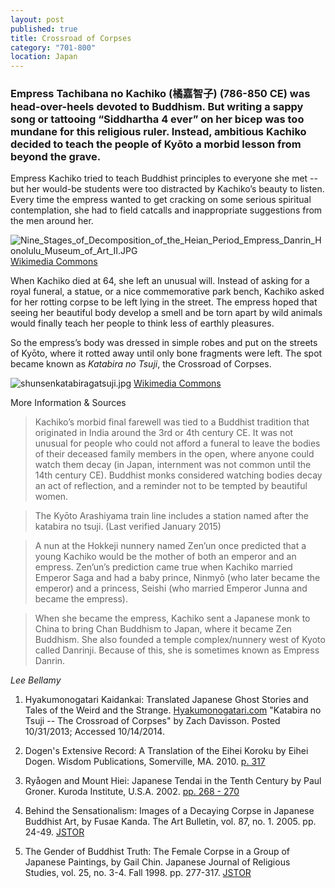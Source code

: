 ```yaml
---
layout: post
published: true
title: Crossroad of Corpses
category: "701-800"
location: Japan
---
```


### Empress Tachibana no Kachiko (橘嘉智子) (786-850 CE) was head-over-heels devoted to Buddhism. But writing a sappy song or tattooing “Siddhartha 4 ever” on her bicep was too mundane for this religious ruler. Instead, ambitious Kachiko decided to teach the people of Kyōto a morbid lesson from beyond the grave.

Empress Kachiko tried to teach Buddhist principles to everyone she met -- but her would-be students were too distracted by Kachiko’s beauty to listen. Every time the empress wanted to get cracking on some serious spiritual contemplation, she had to field catcalls and inappropriate suggestions from the men around her.

![Nine_Stages_of_Decomposition_of_the_Heian_Period_Empress_Danrin_Honolulu_Museum_of_Art_II.JPG](_posts/Nine_Stages_of_Decomposition_of_the_Heian_Period_Empress_Danrin_Honolulu_Museum_of_Art_II.JPG "An anonymous 18th century artist's representation of Kachiko, titled Nine Stages of Decomposition of the Heian Period Empress Danrin. 18th century CE Japan. Honolulu Museum of Art, Richard Lane Collection.") [Wikimedia Commons](http://commons.wikimedia.org/wiki/File:Nine_Stages_of_Decomposition_of_the_Heian_Period_Empress_Danrin,_Honolulu_Museum_of_Art_II.JPG)

When Kachiko died at 64, she left an unusual will. Instead of asking for a royal funeral, a statue, or a nice commemorative park bench, Kachiko asked for her rotting corpse to be left lying in the street. The empress hoped that seeing her beautiful body develop a smell and be torn apart by wild animals would finally teach her people to think less of earthly pleasures.

So the empress’s body was dressed in simple robes and put on the streets of Kyōto, where it rotted away until only bone fragments were left. The spot became known as _Katabira no Tsuji_, the Crossroad of Corpses.

![shunsenkatabiragatsuji.jpg](//_posts/shunsenkatabiragatsuji.jpg "Illustration of Kachiko from the Picture Book of a Hundred Tales - Ehon hyaku monogatari - vol. 1, Takehara Shunsensai 竹原春泉斎 and Tōkaen Michimaro 桃花園三千麿. c. 1841 CE.") [Wikimedia Commons](https://commons.wikimedia.org/wiki/File:ShunsenKatabiragatsuji.jpg)



More Information & Sources

> Kachiko’s morbid final farewell was tied to a Buddhist tradition that originated in India around the 3rd or 4th century CE. It was not unusual for people who could not afford a funeral to leave the bodies of their deceased family members in the open, where anyone could watch them decay (in Japan, internment was not common until the 14th century CE). Buddhist monks considered watching bodies decay an act of reflection, and a reminder not to be tempted by beautiful women.

> The Kyōto Arashiyama train line includes a station named after the katabira no tsuji. (Last verified January 2015)

> A nun at the Hokkeji nunnery named Zen’un once predicted that a young Kachiko would be the mother of both an emperor and an empress. Zen’un’s prediction came true when Kachiko married Emperor Saga and had a baby prince, Ninmyō (who later became the emperor) and a princess, Seishi (who married Emperor Junna and became the empress).

> When she became the empress, Kachiko sent a Japanese monk to China to bring Chan Buddhism to Japan, where it became Zen Buddhism. She also founded a temple complex/nunnery west of Kyoto called Danrinji. Because of this, she is sometimes known as Empress Danrin.

_Lee Bellamy_

1. Hyakumonogatari Kaidankai: Translated Japanese Ghost Stories and Tales of the Weird and the Strange. [Hyakumonogatari.com](http://hyakumonogatari.com/2013/10/31/katabira-no-tsuji-the-crossroad-of-corpses/) "Katabira no Tsuji -- The Crossroad of Corpses" by Zach Davisson. Posted 10/31/2013; Accessed 10/14/2014.

2. Dogen's Extensive Record: A Translation of the Eihei Koroku by Eihei Dogen. Wisdom Publications, Somerville, MA. 2010. [p. 317](https://books.google.com/books?id=9nqqLwjgzQoC&pg=PA317&lpg=PA317&dq=empress+tachibana&source=bl&ots=Y7vuDkuJNG&sig=20Lmary09OLh0sO2XRWg0Bw9v0A&hl=en&sa=X&ei=JmM9VLHJDIf4yATtw4GoDQ&ved=0CEsQ6AEwBw#v=onepage&q=empress%20tachibana&f=false)

3. Ryåogen and Mount Hiei: Japanese Tendai in the Tenth Century by Paul Groner. Kuroda Institute, U.S.A. 2002. [pp. 268 - 270](https://books.google.com/books?id=B1eVBPvvFMgC&pg=PA268&dq=tachibana+kachiko&hl=en&sa=X&ei=pv4-VMXdHsX2yQSUuoJI&ved=0CB8Q6AEwAA#v=onepage&q=tachibana%20kachiko&f=false)

4. Behind the Sensationalism: Images of a Decaying Corpse in Japanese Buddhist Art, by Fusae Kanda. The Art Bulletin, vol. 87, no. 1. 2005. pp. 24-49. [JSTOR](http://www.jstor.org/discover/10.2307/25067154?searchUri=%2Faction%2FdoBasicSearch%3FQuery%3D%2528Behind%2Bthe%2BSensationalism%253A%2BImages%2Bof%2Ba%2BDecaying%2BCorpse%2Bin%2BJapanese%2BBuddhist%2BArt%252C%26amp%3Bprq%3D%2528Behind%2Bthe%2BSensationalism%253A%2BImages%2Bof%2Ba%2BDecaying%2BCorpse%2Bin%2BJapanese%2BBuddhist%2BArt%252C%2Bby%2BFusae%2BKanda.%2BThe%2BArt%2BBulletin%252C%2Bvol.%2B87%252C%2Bno.%2B1%252C%2B2005.%2Bpp.%2B24-49.%2529%2BAND%2Biid%253A%252810.2307%252Fi30234026%2529%26amp%3Bgroup%3Dnone%26amp%3Bso%3Drel%26amp%3Bhp%3D25%26amp%3Bfc%3Doff%26amp%3Bwc%3Don&resultItemClick=true&Search=yes&searchText=%2528Behind&searchText=the&searchText=Sensationalism%253A&searchText=Images&searchText=of&searchText=a&searchText=Decaying&searchText=Corpse&searchText=in&searchText=Japanese&searchText=Buddhist&searchText=Art%252C%2529&uid=3739928&uid=2129&uid=2134&uid=2&uid=70&uid=4&uid=3739256&sid=21106566079563)

5. The Gender of Buddhist Truth: The Female Corpse in a Group of Japanese Paintings, by Gail Chin. Japanese Journal of Religious Studies, vol. 25, no. 3-4. Fall 1998. pp. 277-317. [JSTOR](http://www.jstor.org/discover/10.2307/30234031?uid=3739928&uid=2129&uid=2&uid=70&uid=4&uid=3739256&sid=21106566079563)